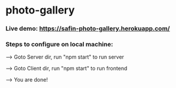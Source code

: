 # photo-gallery

### Live demo: https://safin-photo-gallery.herokuapp.com/

### Steps to configure on local machine:

--> Goto Server dir, run "npm start" to run server

--> Goto Client dir, run "npm start" to run frontend

--> You are done!

